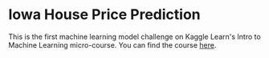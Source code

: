 # Iowa House Price Prediction
This is the first machine learning model challenge on Kaggle Learn's Intro to Machine Learning micro-course.
You can find the course [here](https://www.kaggle.com/learn/intro-to-machine-learning).

